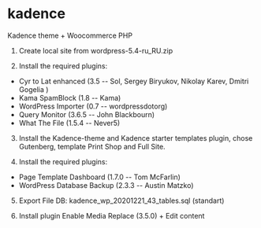 # kadence
Kadence theme + Woocommerce PHP

1. Create local site from wordpress-5.4-ru_RU.zip

2. Install the required plugins:
* Cyr to Lat enhanced (3.5 -- Sol, Sergey Biryukov, Nikolay Karev, Dmitri Gogelia )
* Kama SpamBlock (1.8 -- Kama)
* WordPress Importer (0.7 -- wordpressdotorg)
* Query Monitor (3.6.5 -- John Blackbourn)
* What The File (1.5.4 -- Never5)

3. Install the Kadence-theme and Kadence starter templates plugin, chose Gutenberg, template Print Shop and Full Site.

4. Install the required plugins:
* Page Template Dashboard (1.7.0 -- Tom McFarlin)
* WordPress Database Backup (2.3.3 -- Austin Matzko)

5. Export File DB: kadence_wp_20201221_43_tables.sql (standart)

6. Install plugin Enable Media Replace (3.5.0) + Edit content
